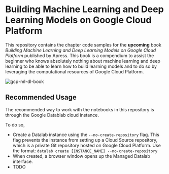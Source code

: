 Building Machine Learning and Deep Learning Models on Google Cloud Platform
============================================================================

This repository contains the chapter code samples for the **upcoming** book *Building Machine Learning and Deep Learning Models on Google Cloud Platform* published by Apress.  This book is a compendium to assist the beginner who knows absolutely nothing about machine learning and deep learning to be able to learn how to build learning models and to do so by leveraging the computational resources of Google Cloud Platform.

![gcp-ml-dl-book](https://ekababisong.org/assets/books/BisongHiRes.jpg)



## Recommended Usage
The recommended way to work with the notebooks in this repository is through the Google Datablab cloud instance.

To do so,
* Create a Datalab instance using the `--no-create-repository` flag. This flag prevents the instance from setting up a Cloud Source repository, which is a private Git repository hosted on Google Cloud Platform. Use the format:
`datalab create [INSTANCE_NAME] --no-create-repository`
* When created, a browser window opens up the Managed Datalab interface.    
* TODO
